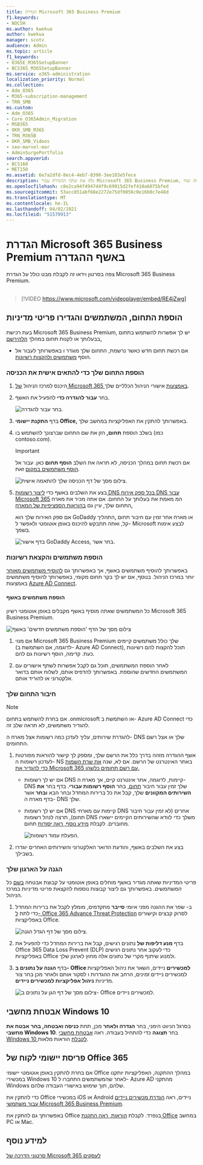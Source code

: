 ```yaml
---
title: הגדרת Microsoft 365 Business Premium
f1.keywords:
- NOCSH
ms.author: kwekua
author: kwekua
manager: scotv
audience: Admin
ms.topic: article
f1_keywords:
- O365E_M365SetupBanner
- BCS365_M365SetupBanner
ms.service: o365-administration
localization_priority: Normal
ms.collection:
- Adm_O365
- M365-subscription-management
- TRN_SMB
ms.custom:
- Adm_O365
- Core_O365Admin_Migration
- MSB365
- OKR_SMB_M365
- TRN_M365B
- OKR_SMB_Videos
- seo-marvel-mar
- AdminSurgePortfolio
search.appverid:
- BCS160
- MET150
ms.assetid: 6e7a2dfd-8ec4-4eb7-8390-3ee103e5fece
description: גלה את שלבי ההגדרה עבור Microsoft 365 Business Premium, כולל הוספת תחום ומשתמשים, הגדרת מדיניות אבטחה ועוד.
ms.openlocfilehash: c8e2ca94f4947d4f9c69915d2fef410a6075bfed
ms.sourcegitcommit: 53acc851abf68e2272e75df0856c0e16b0c7e48d
ms.translationtype: MT
ms.contentlocale: he-IL
ms.lasthandoff: 04/02/2021
ms.locfileid: "51579913"
---
```

# <a name="set-up-microsoft-365-business-premium-in-the-setup-wizard"></a>הגדרת Microsoft 365 Business Premium באשף ההגדרה

צפה בסרטון וידאו זה לקבלת מבט כולל על הגדרת Microsoft 365 Business Premium.<br><br>

> [!VIDEO https://www.microsoft.com/videoplayer/embed/RE4jZwg] 

## <a name="add-your-domain-users-and-set-up-policies"></a>הוספת התחום, המשתמשים והגדירו פריטי מדיניות

בעת רכישת Microsoft 365 Business Premium, יש לך אפשרות להשתמש בתחום בבעלותך או לקנות תחום במהלך [הלהירשם.](sign-up.md)

- אם רכשת תחום חדש כאשר נרשמת, התחום שלך מוגדר ו באפשרותך לעבור אל הוסף [משתמשים ולהקצות רשיונות](#add-users-and-assign-licenses).

### <a name="add-your-domain-to-personalize-sign-in"></a>הוספת התחום שלך כדי להתאים אישית את הכניסה

1. היכנס למרכז הניהול [של Microsoft 365 באמצעות](https://admin.microsoft.com) אישורי הניהול הכלליים שלך. 

2. בחר **עבור להגדרה כדי** להפעיל את האשף.

    ![בחר עבור להגדרה.](../media/gotosetupinadmincenter.png)

3. בדף **התקנת יישומי Office,** באפשרותך להתקין את האפליקציות במחשב שלך.
    
4. בשלב הוספת **תחום,** הזן את שם התחום שברצונך להשתמש בו (כמו contoso.com).

    > [!IMPORTANT]
    > אם רכשת תחום במהלך הכניסה, לא תראה את השלב **הוסף תחום** כאן. עבור אל [הוסף משתמשים במקום](#add-users-and-assign-licenses) זאת.

    ![צילום מסך של דף הכניסה שלך להתאמה אישית.](../media/adddomain.png)

    
4. בצע את השלבים באשף כדי [ליצור רשומות DNS בכל ספק אירוח DNS עבור Microsoft 365](/office365/admin/get-help-with-domains/create-dns-records-at-any-dns-hosting-provider) המ מאמת את בעלותך על התחום. אם אתה מכיר את מארח התחום שלך, עיין גם [בהוראות הספציפיות של המארח.](/office365/admin/get-help-with-domains/set-up-your-domain-host-specific-instructions)

    אם ספק האירוח שלך הוא GoDaddy או מארח אחר זמין עם חיבור תחום [,](/office365/admin/get-help-with-domains/domain-connect)התהליך קל, ואתה תתבקש להיכנס באופן אוטומטי ולאפשר ל- Microsoft לבצע אימות בשמך.

    ![בדף אישור GoDaddy Access, בחר אשר.](../media/godaddyauth.png)

### <a name="add-users-and-assign-licenses"></a>הוספת משתמשים והקצאת רשיונות

באפשרותך להוסיף משתמשים באשף, אך באפשרותך גם [להוסיף משתמשים מאוחר](../admin/add-users/add-users.md) יותר במרכז הניהול. בנוסף, אם יש לך בקר תחום מקומי, באפשרותך להוסיף משתמשים באמצעות [Azure AD Connect](/azure/active-directory/hybrid/how-to-connect-install-express).

#### <a name="add-users-in-the-wizard"></a>הוספת משתמשים באשף

כל המשתמשים שאתה מוסיף באשף מקבלים באופן אוטומטי רשיון Microsoft 365 Business Premium.

![צילום מסך של הדף 'הוספת משתמשים חדשים' באשף](../media/addnewuserspage.png)

1. אם מנוי Microsoft 365 Business Premium שלך כולל משתמשים קיימים (לדוגמה, אם השתמשת ב- Azure AD Connect), תוכל להקצות להם רשיונות כעת. קדימה, הוסף רשיונות גם להם.

2. לאחר הוספת המשתמשים, תוכל גם לקבל אפשרות לשתף אישורים עם המשתמשים החדשים שהוספת. באפשרותך להדפיס אותם, לשלוח אותם בדואר אלקטרוני או להוריד אותם.

### <a name="connect-your-domain"></a>חיבור התחום שלך

> [!NOTE]
> אם בחרת להשתמש בתחום .onmicrosoft או השתמשת ב- Azure AD Connect כדי להגדיר משתמשים, לא תראה שלב זה.
  
להגדרת שירותים, עליך לעדכן כמה רשומות אצל מארח ה- DNS שלך או אצל רשם התחומים.
  
1. אשף ההגדרה מזהה בדרך כלל את הרשם שלך, ומספק לך קישור להוראות מפורטות לעדכון רשומות ה- NS באתר האינטרנט של הרשם. אם לא, שנה [את שרת השמות כדי להגדיר את Microsoft 365 עם רשם תחומים כלשהו.](../admin/get-help-with-domains/change-nameservers-at-any-domain-registrar.md) 

    - אם יש לך רשומות DNS קיימות, לדוגמה, אתר אינטרנט קיים, אך מארח ה- DNS שלך זמין עבור חיבור [תחום](/office365/admin/get-help-with-domains/domain-connect), בחר **הוסף רשומות עבורי**. בדף בחר **את השירותים המקוונים** שלך, קבל את כל  ברירות המחדל ובחר הבא **ובחר** אשר בדף מארח ה- DNS שלך.
    - אם יש לך רשומות DNS קיימות עם מארחי DNS אחרים (לא זמין עבור חיבור תחום), תרצה לנהל רשומות DNS משלך כדי לוודא שהשירותים הקיימים יישארו מחוברים. לקבלת [מידע נוסף, ראה יסודות](/office365/admin/get-help-with-domains/dns-basics) תחום.

        ![הפעלת עמוד רשומות.](../media/activaterecords.png)

2. בצע את השלבים באשף, והודעת הדואר האלקטרוני והשירותים האחרים יוגדרו בשבילך.

### <a name="protect-your-organization"></a>הגנה על הארגון שלך 

פריטי המדיניות שאתה מגדיר באשף מוחלים באופן אוטומטי על קבוצת אבטחה [בשם](/office365/admin/create-groups/compare-groups#security-groups) כל *המשתמשים.* באפשרותך גם ליצור קבוצות נוספות להקצאת פריטי מדיניות במרכז הניהול.

1. ב- שפר את ההגנה מפני איומי **סייבר** מתקדמים, מומלץ לקבל את ברירות המחדל כדי לתת [ל- Office 365 Advance Threat Protection](../security/office-365-security/defender-for-office-365.md) לסרוק קבצים וקישורים באפליקציות Office.

    ![צילום מסך של דף הגדל הגנה.](../media/increasetreatprotection.png)


2. בדף **מנע דליפות של** נתונים רגישים, קבל את ברירות המחדל כדי להפעיל את Office 365 Data Loss Prevent (DLP) כדי לעקוב אחר נתונים רגישים באפליקציות Office ולמנוע שיתוף מקרי של נתונים אלה מחוץ לארגון שלך.

3. בדף **הגנה על נתונים ב- Office למכשירים** ניידים, השאר את ניהול האפליקציות למכשירים ניידים זמינים, הרחב את ההגדרות ו לסקור אותם ולאחר מכן בחר צור מדיניות **ניהול אפליקציות למכשירים ניידים**.

    ![צילום מסך של דף הגן על נתונים ב- Office למכשירים ניידים.](../media/protectdatainmobile.png)


## <a name="secure-windows-10-pcs"></a>אבטחת מחשבי Windows 10

בסרגל הניווט הימני, בחר **הגדרה ולאחר** מכן, תחת **כניסה ואבטחה, בחר** **אבטח את מחשבי Windows 10**. בחר **תצוגה** כדי להתחיל בעבודה. ראה [אבטחת מחשבי Windows 10 לקבלת](secure-win-10-pcs.md) הוראות מלאות.

## <a name="deploy-office-365-client-apps"></a>פריסת יישומי לקוח של Office 365

אם בחרת להתקין באופן אוטומטי יישומי Office במהלך ההתקנה, האפליקציות יותקנו במכשירי Windows 10 לאחר שהמשתמשים התחברו ל- Azure AD מהתקני Windows שלהם, תוך שימוש באישורי העבודה שלהם.

כדי להתקין את Office במכשירי iOS או Android ניידים, ראה [הגדרת מכשירים ניידים עבור משתמשי Microsoft 365 Business Premium](set-up-mobile-devices.md).

באפשרותך גם להתקין את Office בנפרד. לקבלת [הוראות, ראה התקנת Office](https://support.microsoft.com/office/4414eaaf-0478-48be-9c42-23adc4716658) במחשב PC או Mac.

## <a name="see-also"></a>למידע נוסף

[סרטוני הדרכה של Microsoft 365 לעסקים](https://support.microsoft.com/office/6ab4bbcd-79cf-4000-a0bd-d42ce4d12816)
